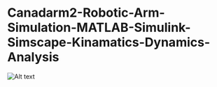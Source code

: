 # Canadarm2-Robotic-Arm-Simulation-MATLAB-Simulink-Simscape-Kinamatics-Dynamics-Analysis

![Alt text](URL "Optional title")
